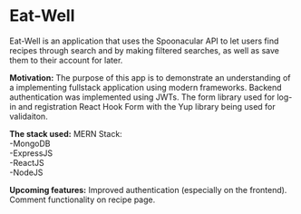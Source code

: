 # Eat-Well
Eat-Well is an application that uses the Spoonacular API to let users find recipes through search and by making filtered searches, as well as save them to their account for later.

**Motivation:**
The purpose of this app is to demonstrate an understanding of a implementing fullstack application using modern frameworks. Backend authentication was implemented using JWTs. The form library used for log-in and registration React Hook Form with the Yup library being used for validaiton.

**The stack used:**
MERN Stack:  
-MongoDB  
-ExpressJS  
-ReactJS  
-NodeJS  

**Upcoming features:**
Improved authentication (especially on the frontend).
Comment functionality on recipe page.